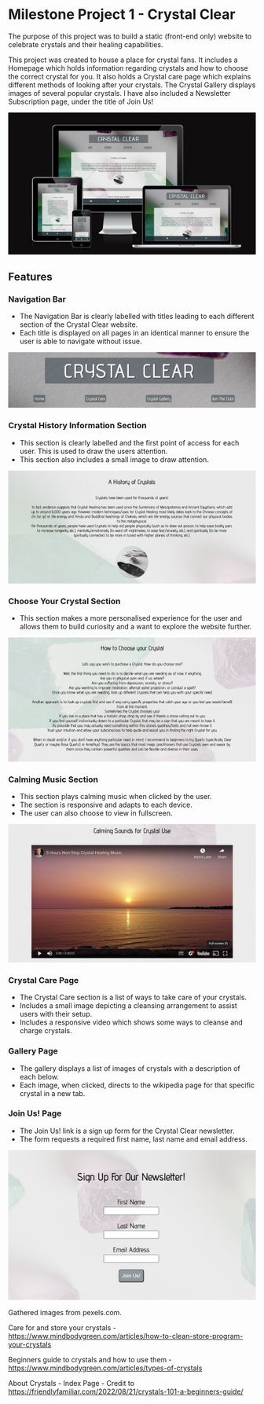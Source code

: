 # Milestone Project 1 - Crystal Clear

The purpose of this project was to build a static (front-end only) website to celebrate crystals and their healing capabilities.

This project was created to house a place for crystal fans. It includes a Homepage which holds information regarding crystals and how to choose the correct crystal for you. It also holds a Crystal care page which explains different methods of looking after your crystals. The Crystal Gallery displays images of several popular crystals. I have also included a Newsletter Subscription page, under the title of Join Us!

![Crystal Clear Am I Responsive](assets/images/am-i-responsive.png "Crystal Clear - Am I Responsive Screencapture")


## Features

### Navigation Bar

- The Navigation Bar is clearly labelled with titles leading to each different section of the Crystal Clear website. 
- Each title is displayed on all pages in an identical manner to ensure the user is able to navigate without issue.

![NavBar Screencapture](assets/images/navbar.png "Crystal Clear - NavBar Screencapture")

### Crystal History Information Section

- This section is clearly labelled and the first point of access for each user. This is used to draw the users attention.
- This section also includes a small image to draw attention.

![Crystal History Screencapture](assets/images/crystal-history.png "Crystal Clear - Crystal History Screencapture")

### Choose Your Crystal Section

- This section makes a more personalised experience for the user and allows them to build curiosity and a want to explore the website further.

![Choose Your Crystal Screencapture](assets/images/crystal-choose.png "Crystal Clear - Choose Your Crystal Screencapture")

### Calming Music Section

- This section plays calming music when clicked by the user.
- The section is responsive and adapts to each device. 
- The user can also choose to view in fullscreen. 

![Calming Music Screencapture](assets/images/calming-music.png "Crystal Clear - Calming Music Screencapture")

### Crystal Care Page

- The Crystal Care section is a list of ways to take care of your crystals.
- Includes a small image depicting a cleansing arrangement to assist users with their setup.
- Includes a responsive video which shows some ways to cleanse and charge crystals. 

### Gallery Page

- The gallery displays a list of images of crystals with a description of each below. 
- Each image, when clicked, directs to the wikipedia page for that specific crystal in a new tab. 

### Join Us! Page

- The Join Us! link is a sign up form for the Crystal Clear newsletter. 
- The form requests a required first name, last name and email address. 

![Newsletter Sign Up Screencapture](assets/images/newsletter.png "Crystal Clear - Newsletter Screencapture")




Gathered images from pexels.com.

Care for and store your crystals - https://www.mindbodygreen.com/articles/how-to-clean-store-program-your-crystals 

Beginners guide to crystals and how to use them - https://www.mindbodygreen.com/articles/types-of-crystals

About Crystals - Index Page - Credit to https://friendlyfamiliar.com/2022/08/21/crystals-101-a-beginners-guide/
